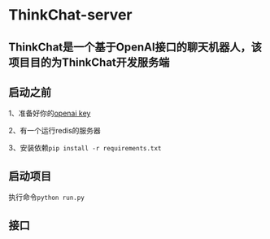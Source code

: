 # ThinkChat-server
## ThinkChat是一个基于OpenAI接口的聊天机器人，该项目目的为ThinkChat开发服务端

## 启动之前
1、准备好你的[openai key](https://platform.openai.com/account/api-keys)  

2、有一个运行redis的服务器  

3、安装依赖```pip install -r requirements.txt```

## 启动项目
执行命令```python run.py```

## 接口
